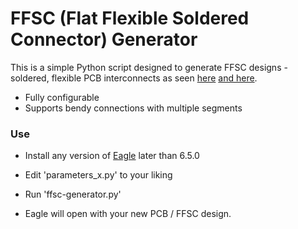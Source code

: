 # FFSC (Flat Flexible Soldered Connector) Generator

This is a simple Python script designed to generate FFSC designs - soldered, flexible PCB interconnects as seen [here] [and here].

* Fully configurable
* Supports bendy connections with multiple segments

### Use

* Install any version of [Eagle] later than 6.5.0
* Edit 'parameters_x.py' to your liking
* Run 'ffsc-generator.py'
* Eagle will open with your new PCB / FFSC design.

   [eagle]: <http://www.cadsoftusa.com/>
   [here]: <http://oliver.st/blog/flexible-pcb-connections/>
   [and here]: <http://oliver.st/blog/generating-ffsc-designs/>
